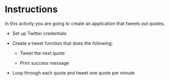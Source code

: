 # Instructions 

In this activity you are going to create an application that tweets out quotes.

* Set up Twitter credentials

* Create a tweet function that does the following:

    * Tweet the next quote

    * Print success message

* Loop through each quote and tweet one quote per minute
